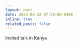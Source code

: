 ```yaml
---
layout: post
date: 2023-08-22 07:59:00-0400
inline: true
related_posts: false
---
```


Invited talk in Kenya

